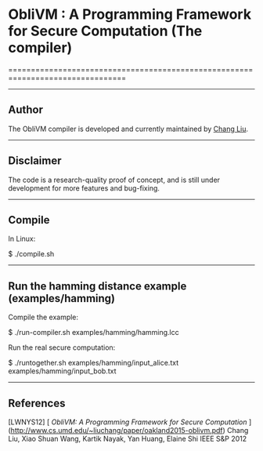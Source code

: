 # ObliVM : A Programming Framework for Secure Computation (The compiler)

================================================================================

--------------------------------------------------------------------------------
Author
--------------------------------------------------------------------------------

The ObliVM compiler is developed and currently maintained by [Chang Liu].


--------------------------------------------------------------------------------
Disclaimer
--------------------------------------------------------------------------------

The code is a research-quality proof of concept, and is still under development for more features and bug-fixing.

--------------------------------------------------------------------------------
Compile
--------------------------------------------------------------------------------

In Linux:

  $ ./compile.sh

--------------------------------------------------------------------------------
Run the hamming distance example (examples/hamming)
--------------------------------------------------------------------------------
Compile the example:

  $ ./run-compiler.sh examples/hamming/hamming.lcc

Run the real secure computation:

  $ ./runtogether.sh examples/hamming/input_alice.txt examples/hamming/input_bob.txt 

--------------------------------------------------------------------------------
References
--------------------------------------------------------------------------------

\[LWNYS12] [
  _ObliVM: A Programming Framework for Secure Computation_
] (http://www.cs.umd.edu/~liuchang/paper/oakland2015-oblivm.pdf)
  Chang Liu, Xiao Shuan Wang, Kartik Nayak, Yan Huang, Elaine Shi
  IEEE S&P 2012

[Chang Liu]: http://www.cs.umd.edu/~liuchang/
